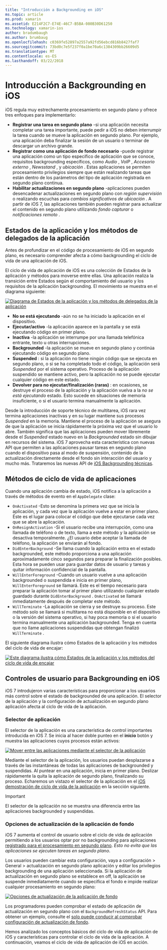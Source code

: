 ```yaml
---
title: "Introducción a Backgrounding en iOS"
ms.topic: article
ms.prod: xamarin
ms.assetid: E214F2C7-E74E-46C7-B5BA-080B30D61250
ms.technology: xamarin-ios
author: bradumbaugh
ms.author: brumbaug
ms.openlocfilehash: c0369fe52897a2557a92fd56ebcd816b8427faf7
ms.sourcegitcommit: 73bd0c7e5f237f0a1be70a6c1384309bb26609d5
ms.translationtype: MT
ms.contentlocale: es-ES
ms.lasthandoff: 03/22/2018
---
```

# <a name="introduction-to-backgrounding-in-ios"></a>Introducción a Backgrounding en iOS

iOS regula muy estrechamente procesamiento en segundo plano y ofrece tres enfoques para implementarlo:

-  **Registrar una tarea en segundo plano** -si una aplicación necesita completar una tarea importante, puede pedir a iOS no deben interrumpir la tarea cuando se mueve la aplicación en segundo plano. Por ejemplo, una aplicación deba finalizar la sesión de un usuario o terminar de descargar un archivo grande.
-  **Registrar como una aplicación de fondo necesario** -puede registrar una aplicación como un tipo específico de aplicación que se conoce, requisitos backgrounding específicos, como *Audio* , *VoIP* ,  *Accesorio externo* , *Newsstand* , y *ubicación* . Estas aplicaciones se permiten procesamiento privilegios siempre que están realizando tareas que están dentro de los parámetros del tipo de aplicación registrada en segundo plano continua.
-  **Habilitar actualizaciones en segundo plano** -aplicaciones pueden desencadenar actualizaciones en segundo plano con *región supervisión* o realizando escuchas para *cambios significativos de ubicación* . A partir de iOS 7, las aplicaciones también pueden registrar para actualizar el contenido en segundo plano utilizando *fondo capturar* o *notificaciones remoto* .


## <a name="application-states-and-application-delegate-methods"></a>Estados de la aplicación y los métodos de delegados de la aplicación

Antes de profundizar en el código de procesamiento de iOS en segundo plano, es necesario comprender afecta a cómo backgrounding el ciclo de vida de una aplicación de iOS.

El ciclo de vida de aplicación de iOS es una colección de Estados de la aplicación y métodos para moverse entre ellas. Una aplicación realiza la transición entre Estados según el comportamiento del usuario y los requisitos de la aplicación backgrounding. El movimiento se muestra en el diagrama siguiente:

 [![](introduction-to-backgrounding-in-ios-images/applicationlifecycle-.png "Diagrama de Estados de la aplicación y los métodos de delegados de la aplicación")](introduction-to-backgrounding-in-ios-images/applicationlifecycle-.png#lightbox)

-  **No se está ejecutando** -aún no se ha iniciado la aplicación en el dispositivo.
-  **Ejecutar/activo** -la aplicación aparece en la pantalla y se está ejecutando código en primer plano.
-  **Inactiva** -la aplicación se interrumpe por una llamada telefónica entrante, texto u otras interrupciones.
-  **Backgrounded** -la aplicación se mueve en segundo plano y continúa ejecutando código en segundo plano.
-  **Suspended** : si la aplicación no tiene ningún código que se ejecuta en segundo plano, o si se ha completado todo el código, la aplicación será *Suspended* por el sistema operativo. Proceso de la aplicación suspendido se mantiene activo, pero la aplicación no se puede ejecutar cualquier código en este estado.
-  **Devolver para no ejecutar/finalización (raras)** : en ocasiones, se destruye el proceso de la aplicación y la aplicación vuelva a la *no se está ejecutando* estado. Esto sucede en situaciones de memoria insuficiente, o si el usuario termina manualmente la aplicación.


Desde la introducción de soporte técnico de multitarea, iOS rara vez termina aplicaciones inactivas y en su lugar mantiene sus procesos *Suspended* en la memoria. Mantiene el proceso de la aplicación se asegura de que la aplicación se inicia rápidamente la próxima vez que el usuario lo abre. También significa que las aplicaciones pueden mover libremente desde el *Suspended* estado nuevo en la *Backgrounded* estado sin dibujar en recursos del sistema. iOS 7 aprovecha esta característica con nuevas API que permiten a las aplicaciones pausar tareas en segundo plano cuando el dispositivo pasa al modo de suspensión, contenido de la actualización directamente desde el fondo sin interacción del usuario y mucho más. Trataremos las nuevas API de [iOS Backgrounding técnicas](~/ios/app-fundamentals/backgrounding/ios-backgrounding-techniques/index.md).

## <a name="application-lifecycle-methods"></a>Métodos de ciclo de vida de aplicaciones

Cuando una aplicación cambia de estado, iOS notifica a la aplicación a través de métodos de evento en el `AppDelegate` clase:

-  `OnActivated` -Esto se denomina la primera vez que se inicia la aplicación, y cada vez que la aplicación vuelve a estar en primer plano. Éste es el lugar para colocar el código que debe ejecutarse cada vez que se abre la aplicación.
-  `OnResignActivation` -Si el usuario recibe una interrupción, como una llamada de teléfono o de texto, llama a este método y la aplicación se desactiva temporalmente. ¿El usuario debe aceptar la llamada de teléfono, la aplicación se enviarán al fondo.
-  `DidEnterBackground` -Se llama cuando la aplicación entra en el estado backgrounded, este método proporciona a una aplicación aproximadamente cinco segundos para preparar la finalización posibles. Esta hora se pueden usar para guardar datos de usuario y tareas y quitar información confidencial de la pantalla.
-  `WillEnterForeground` -Cuando un usuario vuelve a una aplicación backgrounded o suspendida e inicia en primer plano, `WillEnterForeground` se llamará. Este es el tiempo necesario para preparar la aplicación tomar al primer plano utilizando cualquier estado guardado durante `DidEnterBackground` .  `OnActivated` se llamará inmediatamente después de completar este método.
-  `WillTerminate` -La aplicación se cierra y se destruye su proceso. Este método solo se llamará si multitarea no está disponible en el dispositivo o la versión del sistema operativo, si hay poca memoria o si el usuario termina manualmente una aplicación backgrounded. Tenga en cuenta que no llame aplicaciones suspendidas que obtengan finalizó `WillTerminate` .


El siguiente diagrama ilustra cómo Estados de la aplicación y los métodos del ciclo de vida de encajar:

 [![](introduction-to-backgrounding-in-ios-images/image2.png "Este diagrama ilustra cómo Estados de la aplicación y los métodos del ciclo de vida de encajar")](introduction-to-backgrounding-in-ios-images/image2.png#lightbox)

## <a name="user-controls-for-backgrounding-in-ios"></a>Controles de usuario para Backgrounding en iOS

iOS 7 introdujeron varias características para proporcionar a los usuarios más control sobre el estado de backgrounded de una aplicación. El selector de la aplicación y la configuración de actualización en segundo plano aplicación afecta al ciclo de vida de la aplicación.

### <a name="app-switcher"></a>Selector de aplicación

El selector de la aplicación es una característica de control importantes introducida en iOS 7. Se inicia al hacer doble punteo en el **inicio** botón y muestra las aplicaciones cuyos procesos están activos:

 [![](introduction-to-backgrounding-in-ios-images/app-switcher-.png "Mover entre las aplicaciones mediante el selector de la aplicación")](introduction-to-backgrounding-in-ios-images/app-switcher-.png#lightbox)

Mediante el selector de la aplicación, los usuarios puedan desplazarse a través de las instantáneas de todas las aplicaciones de backgrounded y suspendidas. Al puntear en una aplicación, inicia en primer plano. Deslizar rápidamente la quita la aplicación de segundo plano, finalizando su proceso. Echaremos un vistazo el selector de la aplicación en el [iOS demostración de ciclo de vida de la aplicación](~/ios/app-fundamentals/backgrounding/application-lifecycle-demo.md) en la sección siguiente.

> [!IMPORTANT]
> El selector de la aplicación no se muestra una diferencia entre las aplicaciones backgrounded y suspendidas.



### <a name="background-app-refresh-settings"></a>Opciones de actualización de la aplicación de fondo

iOS 7 aumenta el control de usuario sobre el ciclo de vida de aplicación permitiendo a los usuarios optar por no backgrounding para aplicaciones [registrado para el procesamiento en segundo plano](~/ios/app-fundamentals/backgrounding/ios-backgrounding-techniques/registering-applications-to-run-in-background.md). *Esto no evita que las aplicaciones se ejecuten tareas en segundo plano*.

Los usuarios pueden cambiar esta configuración, vaya a <span class="uiitem">configuración > General > actualización en segundo plano aplicación</span> y editar los privilegios backgrounding de una aplicación seleccionada. Si la aplicación de actualización en segundo plano se establece en off, la aplicación se suspende inmediatamente cuando se especifica el fondo e impide realizar cualquier procesamiento en segundo plano:

 [![](introduction-to-backgrounding-in-ios-images/settings-.png "Opciones de actualización de la aplicación de fondo")](introduction-to-backgrounding-in-ios-images/settings-.png#lightbox)

Los programadores pueden comprobar el estado de aplicación de actualización en segundo plano con el `BackgroundRefreshStatus` API. Para obtener un ejemplo, consulte el [solo puede conducir al comprobar configuración de actualización de fondo](https://developer.xamarin.com/recipes/ios/multitasking/check_background_refresh_setting/).

Hemos analizado los conceptos básicos del ciclo de vida de aplicación de iOS y características para controlar el ciclo de vida de la aplicación. A continuación, veamos el ciclo de vida de aplicación de iOS en acción.

